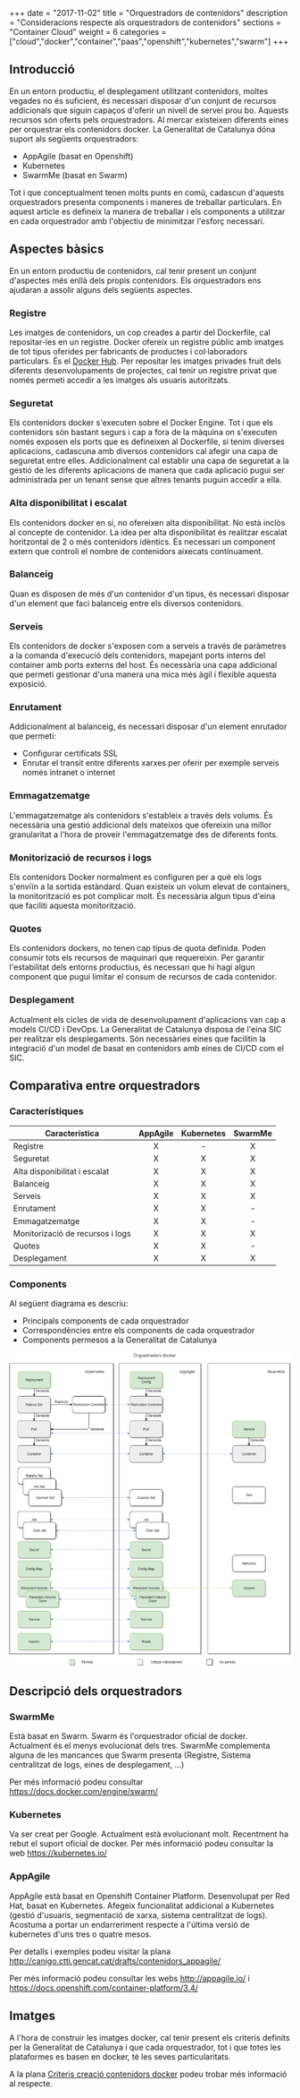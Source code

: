 +++
date          = "2017-11-02"
title         = "Orquestradors de contenidors"
description   = "Consideracions respecte als orquestradors de contenidors"
sections      = "Container Cloud"
weight        = 6
categories    = ["cloud","docker","container","paas","openshift","kubernetes","swarm"]
+++
## Introducció

En un entorn productiu, el desplegament utilitzant contenidors, moltes vegades no és suficient, és necessari disposar d'un conjunt de recursos addicionals que siguin capaços d'oferir un nivell de servei prou bo.
Aquests recursos són oferts pels orquestradors.
Al mercar existeixen diferents eines per orquestrar els contenidors docker.
La Generalitat de Catalunya dóna suport als següents orquestradors:

* AppAgile (basat en Openshift)
* Kubernetes
* SwarmMe (basat en Swarm)

Tot i que conceptualment tenen molts punts en comú, cadascun d'aquests orquestradors presenta components i maneres de treballar particulars.
En aquest article es defineix la manera de treballar i els components a utilitzar en cada orquestrador amb l'objectiu de minimitzar l'esforç necessari.

## Aspectes bàsics
En un entorn productiu de contenidors, cal tenir present un conjunt d'aspectes més enllà dels propis contenidors.
Els orquestradors ens ajudaran a assolir alguns dels següents aspectes.

### Registre
Les imatges de contenidors, un cop creades a partir del Dockerfile, cal repositar-les en un registre.
Docker ofereix un registre públic amb imatges de tot tipus oferides per fabricants de productes i col·laboradors particulars. És el [Docker Hub](https://hub.docker.com/).
Per repositar les imatges privades fruit dels diferents desenvolupaments de projectes, cal tenir un registre privat que només permeti accedir a les imatges als usuaris autoritzats.

### Seguretat
Els contenidors docker s'executen sobre el Docker Engine. Tot i que els contenidors són bastant segurs i cap a fora de la màquina on s'executen només exposen els ports que es defineixen al Dockerfile, si tenim diverses aplicacions, cadascuna amb diversos contenidors cal afegir una capa de seguretat entre elles.
Addicionalment cal establir una capa de seguretat a la gestió de les diferents aplicacions de manera que cada aplicació pugui ser administrada per un tenant sense que altres tenants puguin accedir a ella. 

### Alta disponibilitat i escalat
Els contenidors docker en si, no ofereixen alta disponibilitat. No està inclòs al concepte de contenidor. La idea per alta disponibilitat és realitzar escalat horitzontal de 2 o més contenidors idèntics.
És necessari un component extern que controli el nombre de contenidors aixecats contínuament.

### Balanceig
Quan es disposen de més d'un contenidor d'un tipus, és necessari disposar d'un element que faci balanceig entre els diversos contenidors.

### Serveis
Els contenidors de docker s'exposen com a serveis a través de paràmetres a la comanda d'execució dels contenidors, mapejant ports interns del container amb ports externs del host. És necessària una capa addicional que permeti gestionar d'una manera una mica més àgil i flexible aquesta exposició.  

### Enrutament
Addicionalment al balanceig, és necessari disposar d'un element enrutador que permeti:

* Configurar certificats SSL
* Enrutar el transit entre diferents xarxes per oferir per exemple serveis només intranet o internet

### Emmagatzematge
L'emmagatzematge als contenidors s'estableix a través dels volums. És necessària una gestió addicional dels mateixos que ofereixin una millor granularitat a l'hora de proveir l'emmagatzematge des de diferents fonts.

### Monitorizació de recursos i logs
Els contenidors Docker normalment es configuren per a què els logs s'enviïn a la sortida estàndard. Quan existeix un volum elevat de containers, la monitorització es pot complicar molt. És necessària algun tipus d'eina que faciliti aquesta monitorització.

### Quotes
Els contenidors dockers, no tenen cap tipus de quota definida. Poden consumir tots els recursos de maquinari que requereixin. Per garantir l'estabilitat dels entorns productius, és necessari que hi hagi algun component que pugui limitar el consum de recursos de cada contenidor.

### Desplegament
Actualment els cicles de vida de desenvolupament d'aplicacions van cap a models CI/CD i DevOps.
La Generalitat de Catalunya disposa de l'eina SIC per realitzar els desplegaments.
Són necessàries eines que facilitin la integració d'un model de basat en contenidors amb eines de CI/CD com el SIC. 

## Comparativa entre orquestradors

### Característiques

|  Característica |  AppAgile | Kubernetes  | SwarmMe  |
|-----------------|:---------:|:-----------:|:--------:|
| Registre  |  X | -  |  X |
| Seguretat  | X  |  X | X  |
| Alta disponibilitat i escalat  | X  | X  | X  |
| Balanceig  | X  | X | X |
| Serveis | X | X | X |
| Enrutament | X  | X  | - |
| Emmagatzematge | X | X | - |
| Monitorizació de recursos i logs | X | X | X |
| Quotes | X | X | - |
| Desplegament | X | X | X |

### Components

Al següent diagrama es descriu:

* Principals components de cada orquestrador
* Correspondències entre els components de cada orquestrador
* Components permesos a la Generalitat de Catalunya  

![comparativa entre Orquestradors docker](/related/cloud/comparativaOrquestradors.png)

## Descripció dels orquestradors
### SwarmMe
Està basat en Swarm.
Swarm és l'orquestrador oficial de docker. Actualment és el menys evolucionat dels tres.
SwarmMe complementa alguna de les mancances que Swarm presenta (Registre, Sistema centralitzat de logs, eines de desplegament, ...)

Per més informació podeu consultar https://docs.docker.com/engine/swarm/

### Kubernetes
Va ser creat per Google.
Actualment està evolucionant molt.
Recentment ha rebut el suport oficial de docker.
Per més informació podeu consultar la web https://kubernetes.io/

### AppAgile
AppAgile està basat en Openshift Container Platform.
Desenvolupat per Red Hat, basat en Kubernetes.
Afegeix funcionalitat addicional a Kubernetes (gestió d'usuaris, segmentació de xarxa, sistema centralitzat de logs).
Acostuma a portar un endarreriment respecte a l'última versió de kubernetes d'uns tres o quatre mesos.

Per detalls i exemples podeu visitar la plana http://canigo.ctti.gencat.cat/drafts/contenidors_appagile/

Per més informació podeu consultar les webs http://appagile.io/ i https://docs.openshift.com/container-platform/3.4/

## Imatges
A l'hora de construir les imatges docker, cal tenir present els criteris definits per la Generalitat de Catalunya i que cada orquestrador, tot i que totes les plataformes es basen en docker, té les seves particularitats.

A la plana [Criteris creació contenidors docker](http://canigo.ctti.gencat.cat/cloud/dockerImages/) podeu trobar més informació al respecte. 


